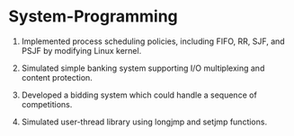 # System-Programming

1. Implemented process scheduling policies, including FIFO, RR, SJF, and PSJF by modifying Linux kernel.

2. Simulated simple banking system supporting I/O multiplexing and content protection.
 
3. Developed a bidding system which could handle a sequence of competitions.

4. Simulated user-thread library using longjmp and setjmp functions.
